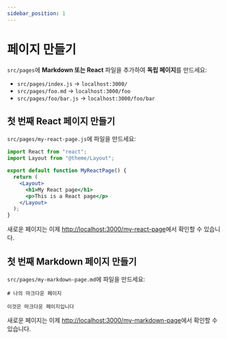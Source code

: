 ```yaml
---
sidebar_position: 1
---
```


# 페이지 만들기

`src/pages`에 **Markdown 또는 React** 파일을 추가하여 **독립 페이지**를 만드세요:

- `src/pages/index.js` → `localhost:3000/`
- `src/pages/foo.md` → `localhost:3000/foo`
- `src/pages/foo/bar.js` → `localhost:3000/foo/bar`

## 첫 번째 React 페이지 만들기

`src/pages/my-react-page.js`에 파일을 만드세요:

```jsx title="src/pages/my-react-page.js"
import React from "react";
import Layout from "@theme/Layout";

export default function MyReactPage() {
  return (
    <Layout>
      <h1>My React page</h1>
      <p>This is a React page</p>
    </Layout>
  );
}
```

새로운 페이지는 이제 [http://localhost:3000/my-react-page](http://localhost:3000/my-react-page)에서 확인할 수 있습니다.

## 첫 번째 Markdown 페이지 만들기

`src/pages/my-markdown-page.md`에 파일을 만드세요:

```mdx title="src/pages/my-markdown-page.md"
# 나의 마크다운 페이지

이것은 마크다운 페이지입니다
```

새로운 페이지는 이제 [http://localhost:3000/my-markdown-page](http://localhost:3000/my-markdown-page)에서 확인할 수 있습니다.
